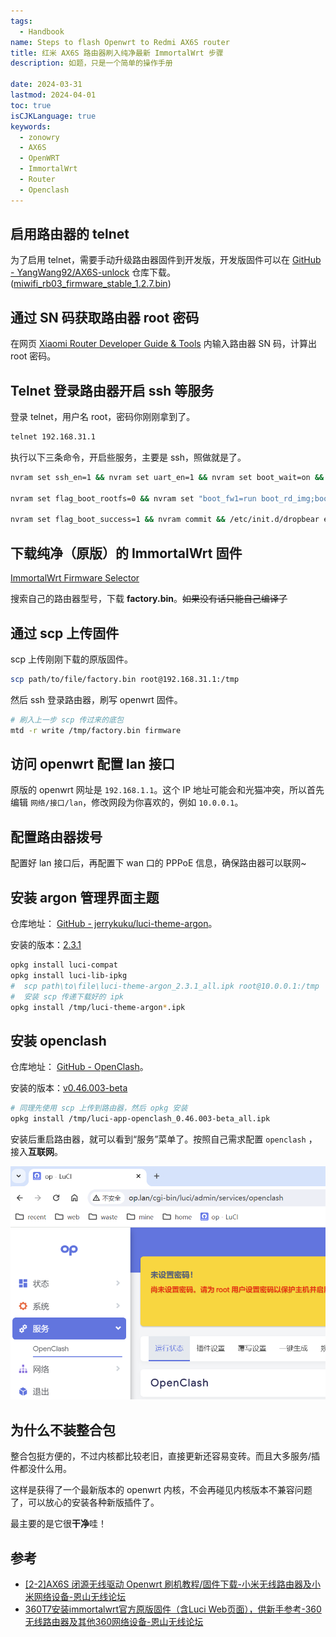 ```yaml
---
tags:
  - Handbook
name: Steps to flash Openwrt to Redmi AX6S router 
title: 红米 AX6S 路由器刷入纯净最新 ImmortalWrt 步骤
description: 如题，只是一个简单的操作手册

date: 2024-03-31
lastmod: 2024-04-01
toc: true
isCJKLanguage: true
keywords:
  - zonowry
  - AX6S
  - OpenWRT
  - ImmortalWrt
  - Router
  - Openclash
---
```




## 启用路由器的 telnet

为了启用 telnet，需要手动升级路由器固件到开发版，开发版固件可以在 [GitHub - YangWang92/AX6S-unlock](https://github.com/YangWang92/AX6S-unlock) 仓库下载。([miwifi\_rb03\_firmware\_stable\_1.2.7.bin](https://github.com/YangWang92/AX6S-unlock/blob/master/miwifi_rb03_firmware_stable_1.2.7.bin))

## 通过 SN 码获取路由器 root 密码

在网页 [Xiaomi Router Developer Guide & Tools](https://miwifi.dev/ssh) 内输入路由器 SN 码，计算出 root 密码。

## Telnet 登录路由器开启 ssh 等服务

登录 telnet，用户名 root，密码你刚刚拿到了。

```bash
telnet 192.168.31.1
```

执行以下三条命令，开启些服务，主要是 ssh，照做就是了。

```bash
nvram set ssh_en=1 && nvram set uart_en=1 && nvram set boot_wait=on && nvram set bootdelay=3 && nvram set flag_try_sys1_failed=0 && nvram set flag_try_sys2_failed=1

nvram set flag_boot_rootfs=0 && nvram set "boot_fw1=run boot_rd_img;bootm"

nvram set flag_boot_success=1 && nvram commit && /etc/init.d/dropbear enable && /etc/init.d/dropbear start
```

## 下载纯净（原版）的 ImmortalWrt 固件

[ImmortalWrt Firmware Selector](https://firmware-selector.immortalwrt.org/)

搜索自己的路由器型号，下载 **factory.bin**。~~如果没有话只能自己编译了~~

## 通过 scp 上传固件

scp 上传刚刚下载的原版固件。

```bash
scp path/to/file/factory.bin root@192.168.31.1:/tmp
```

然后 ssh 登录路由器，刷写 openwrt 固件。

```bash
# 刷入上一步 scp 传过来的底包
mtd -r write /tmp/factory.bin firmware
```

## 访问 openwrt 配置 lan 接口

原版的 openwrt 网址是 `192.168.1.1`。这个 IP 地址可能会和光猫冲突，所以首先编辑 `网络/接口/lan`，修改网段为你喜欢的，例如 `10.0.0.1`。

## 配置路由器拨号

配置好 lan 接口后，再配置下 wan 口的 PPPoE 信息，确保路由器可以联网~

## 安装 argon 管理界面主题

仓库地址： [GitHub - jerrykuku/luci-theme-argon](https://github.com/jerrykuku/luci-theme-argon)。

安装的版本：[2.3.1](https://github.com/jerrykuku/luci-theme-argon/releases/download/v2.3.1/luci-theme-argon_2.3.1_all.ipk) 

```bash
opkg install luci-compat
opkg install luci-lib-ipkg
#  scp path\to\file\luci-theme-argon_2.3.1_all.ipk root@10.0.0.1:/tmp
#  安装 scp 传递下载好的 ipk
opkg install /tmp/luci-theme-argon*.ipk
```

## 安装 openclash

仓库地址： [GitHub - OpenClash](https://github.com/vernesong/OpenClash)。

安装的版本：[v0.46.003-beta](https://github.com/vernesong/OpenClash/releases/tag/v0.46.003-beta)

```bash
# 同理先使用 scp 上传到路由器，然后 opkg 安装
opkg install /tmp/luci-app-openclash_0.46.003-beta_all.ipk
```

安装后重启路由器，就可以看到“服务”菜单了。按照自己需求配置 `openclash` ，接入**互联网**。

![preview](/images/blog/image-2024_04_01_20_17_39.png)



## 为什么不装整合包

整合包挺方便的，不过内核都比较老旧，直接更新还容易变砖。而且大多服务/插件都没什么用。

这样是获得了一个最新版本的 openwrt 内核，不会再碰见内核版本不兼容问题了，可以放心的安装各种新版插件了。

最主要的是它很**干净**哇！


## 参考

- [\[2-2\]AX6S 闭源无线驱动 Openwrt 刷机教程/固件下载-小米无线路由器及小米网络设备-恩山无线论坛](https://www.right.com.cn/forum/thread-8187405-1-1.html)
- [360T7安装immortalwrt官方原版固件（含Luci Web页面），供新手参考-360无线路由器及其他360网络设备-恩山无线论坛](https://www.right.com.cn/forum/thread-8290496-1-1.html)
